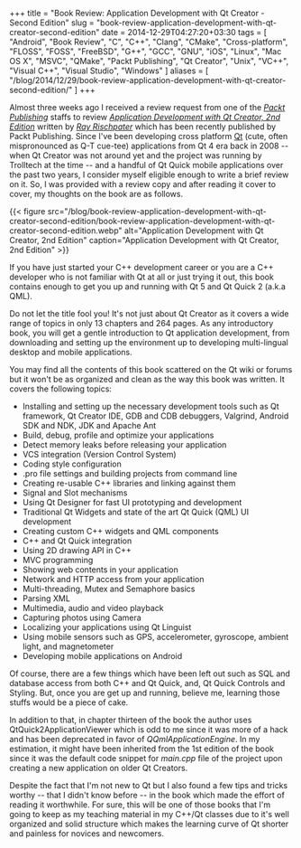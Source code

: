 +++
title = "Book Review: Application Development with Qt Creator - Second Edition"
slug = "book-review-application-development-with-qt-creator-second-edition"
date = 2014-12-29T04:27:20+03:30
tags = [ "Android", "Book Review", "C", "C++", "Clang", "CMake", "Cross-platform", "FLOSS", "FOSS", "FreeBSD", "G++", "GCC", "GNU", "iOS", "Linux", "Mac OS X", "MSVC", "QMake", "Packt Publishing", "Qt Creator", "Unix", "VC++", "Visual C++", "Visual Studio", "Windows" ]
aliases = [ "/blog/2014/12/29/book-review-application-development-with-qt-creator-second-edition/" ]
+++

Almost three weeks ago I received a review request from one of the _[Packt Publishing](http://www.packtpub.com/)_ staffs to review _[Application Development with Qt Creator, 2nd Edition](http://www.packtpub.com/application-development/application-development-qt-creator-2nd-edition)_ written by _[Ray Rischpater](http://www.lothlorien.com/dove/)_ which has been recently published by Packt Publishing. Since I've been developing cross platform [Qt](http://qt-project.org/) (cute, often mispronounced as Q-T cue-tee) applications from Qt 4 era back in 2008 -- when Qt Creator was not around yet and the project was running by Trolltech at the time -- and a handful of Qt Quick mobile applications over the past two years, I consider myself eligible enough to write a brief review on it. So, I was provided with a review copy and after reading it cover to cover, my thoughts on the book are as follows.

{{< figure src="/blog/book-review-application-development-with-qt-creator-second-edition/book-review-application-development-with-qt-creator-second-edition.webp" alt="Application Development with Qt Creator, 2nd Edition" caption="Application Development with Qt Creator, 2nd Edition" >}}

<!--more-->

If you have just started your C++ development career or you are a C++ developer who is not familiar with Qt at all or just trying it out, this book contains enough to get you up and running with Qt 5 and Qt Quick 2 (a.k.a QML).

Do not let the title fool you! It's not just about Qt Creator as it covers a wide range of topics in only 13 chapters and 264 pages. As any introductory book, you will get a gentle introduction to Qt application development, from downloading and setting up the environment up to developing multi-lingual desktop and mobile applications.

You may find all the contents of this book scattered on the Qt wiki or forums but it won't be as organized and clean as the way this book was written. It covers the following topics:

* Installing and setting up the necessary development tools such as Qt framework, Qt Creator IDE, GDB and CDB debuggers, Valgrind, Android SDK and NDK, JDK and Apache Ant
* Build, debug, profile and optimize your applications
* Detect memory leaks before releasing your application
* VCS integration (Version Control System)
* Coding style configuration
* .pro file settings and building projects from command line
* Creating re-usable C++ libraries and linking against them
* Signal and Slot mechanisms
* Using Qt Designer for fast UI prototyping and development
* Traditional Qt Widgets and state of the art Qt Quick (QML) UI development
* Creating custom C++ widgets and QML components
* C++ and Qt Quick integration
* Using 2D drawing API in C++
* MVC programming
* Showing web contents in your application
* Network and HTTP access from your application
* Multi-threading, Mutex and Semaphore basics
* Parsing XML
* Multimedia, audio and video playback
* Capturing photos using Camera
* Localizing your applications using Qt Linguist
* Using mobile sensors such as GPS, accelerometer, gyroscope, ambient light, and magnetometer
* Developing mobile applications on Android

Of course, there are a few things which have been left out such as SQL and database access from both C++ and Qt Quick, and, Qt Quick Controls and Styling. But, once you are get up and running, believe me, learning those stuffs would be a piece of cake.

In addition to that, in chapter thirteen of the book the author uses QtQuick2ApplicationViewer which is odd to me since it was more of a hack and has been deprecated in favor of _QQmlApplicationEngine_. In my estimation, it might have been inherited from the 1st edition of the book since it was the default code snippet for _main.cpp_ file of the project upon creating a new application on older Qt Creators.

Despite the fact that I'm not new to Qt but I also found a few tips and tricks worthy -- that I didn't know before -- in the book which made the effort of reading it worthwhile. For sure, this will be one of those books that I'm going to keep as my teaching material in my C++/Qt classes due to it's well organized and solid structure which makes the learning curve of Qt shorter and painless for novices and newcomers.
